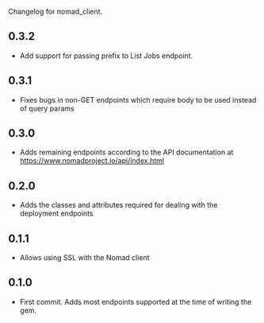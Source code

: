 Changelog for nomad_client.

## 0.3.2
* Add support for passing prefix to List Jobs endpoint.

## 0.3.1

* Fixes bugs in non-GET endpoints which require body to be used instead of query params

## 0.3.0

* Adds remaining endpoints according to the API documentation at https://www.nomadproject.io/api/index.html

## 0.2.0

* Adds the classes and attributes required for dealing with the deployment endpoints

## 0.1.1

* Allows using SSL with the Nomad client

## 0.1.0

* First commit. Adds most endpoints supported at the time of writing the gem.
